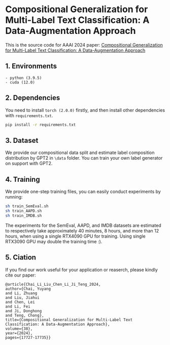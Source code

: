 # Compositional Generalization for Multi-Label Text Classification: A Data-Augmentation Approach
This is the source code for AAAI 2024 paper: [Compositional Generalization for Multi-Label Text Classification: A Data-Augmentation Approach](https://ojs.aaai.org/index.php/AAAI/article/view/29725)
## 1. Environments

```
- python (3.9.5)
- cuda (12.0)
```

## 2. Dependencies
You need to install `torch (2.0.0)` firstly, and then install other dependencies with `requirements.txt`.

```bash
pip install -r requirements.txt
```

## 3. Dataset
We provide our compositional data split and estimate label composition distribution by GPT2 in `\data` folder. You can train your own label generator on support with GPT2.

## 4. Training

We provide one-step training files, you can easily conduct experiments by running:

```bash
sh train_SemEval.sh
sh train_AAPD.sh
sh train_IMDB.sh
```

The experiments for the SemEval, AAPD, and IMDB datasets are estimated to respectively take approximately 40 minutes, 8 hours, and more than 12 hours, when using a single RTX4090 GPU for training.
Using single RTX3090 GPU may double the training time :).

## 5. Ciation

If you find our work useful for your application or reaserch, please kindly cite our paper:

```
@article{Chai_Li_Liu_Chen_Li_Ji_Teng_2024, 
author={Chai, Yuyang 
and Li, Zhuang 
and Liu, Jiahui 
and Chen, Lei 
and Li, Fei 
and Ji, Donghong 
and Teng, Chong}, 
title={Compositional Generalization for Multi-Label Text Classification: A Data-Augmentation Approach}, 
volume={38}, 
year={2024},
pages={17727-17735}}
```